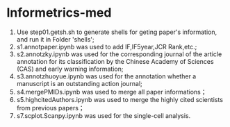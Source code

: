 # Informetrics-med

1. Use step01.getsh.sh to generate shells for geting paper's information, and run it in Folder 'shells';
2. s1.annotpaper.ipynb was used to add IF,IF5year,JCR Rank,etc.;
3. s2.annotzky.ipynb was used for the corresponding journal of the article annotation for its classification by the Chinese Academy of Sciences (CAS) and early warning information;
4. s3.annotzhuoyue.ipynb was used for the annotation whether a manuscript is an outstanding action journal;
5. s4.mergePMIDs.ipynb was used to merge all paper informations；
6. s5.highcitedAuthors.ipynb was used to merge the highly cited scientists from previous papers；
7. s7.scplot.Scanpy.ipynb was used for the single-cell analysis.
